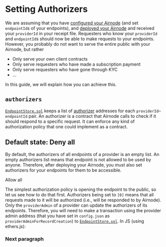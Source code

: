 # Setting Authorizers

We are assuming that you have [configured your Airnode](/provider-guides/configuring-airnode.md) \(and set `endpointId`s of your endpoints\), and [deployed your Airnode](/provider-guides/deploying-airnode.md) and received your `providerId` in your receipt file. Requesters who know your `providerId` and `endpointId`s should now be able to make requests to your endpoints. However, you probably do not want to serve the entire public with your Airnode, but rather

* Only serve your own client contracts
* Only serve requesters who have made a subscription payment
* Only serve requesters who have gone through KYC
* ...

In this guide, we will explain how you can achieve this.

## `authorizers`

[`EndpointStore.sol`](/request-response-protocol/general-structure.md#endpointstoresol) keeps a list of [authorizer](/request-response-protocol/authorizer.md) addresses for each `providerId`–`endpointId` pair. An authorizer is a contract that Airnode calls to check if it should respond to a specific request. It can enforce any kind of authorization policy that one could implement as a contract.



## Default state: Deny all

By default, the authorizers of all endpoints of a provider is an empty list. An empty authorizers list means that endpoint is not allowed to be used by anyone. Therefore, after deploying your Airnode, you must also set authorizers for your endpoints for them to be accessible.

Allow all

The simplest authorization policy is opening the endpoint to the public, so let us see how to do that first. Authorizers being set to `[0]` means that all requests made to it will be authorized \(i.e., will be responded to by Airnode\). Only the `providerAdmin` of a provider can update the authorizers of its endpoints. Therefore, you will need to make a transaction using the provider admin address \(that you have set in `config.json` as `providerAdminForRecordCreation`\) to [`EndpointStore.sol`](/request-response-protocol/general-structure.md#endpointstoresol). In JS \(using ethers.js\):

### Next paragraph



